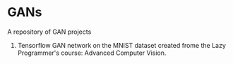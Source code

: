 # GANs
A repository of GAN projects

1. Tensorflow GAN network on the MNIST dataset created frome the Lazy Programmer's course: Advanced Computer Vision. 
